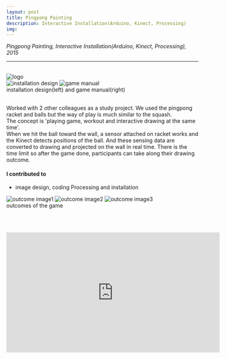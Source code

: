```yaml
---
layout: post
title: Pingpong Painting
description: Interactive Installation(Arduino, Kinect, Processing)
img:
---
```


<i>Pingpong Painting, Interactive Installation(Arduino, Kinect, Processing), 2015</i>

***

<br/>
<div class="img_row">
	<img class="col three" src="{{ site.baseurl }}/img/2626.jpg" alt="logo" title="logo"/>
</div>
<div class="img_row">
	<img class="col two" src="{{ site.baseurl }}/img/23.jpg" alt="installation design" title="installation design"/>
	<img class="col one" src="{{ site.baseurl }}/img/22.jpg" alt="game manual" title="game manual"/>
</div>
<div class="col three caption">
	installation design(left) and game manual(right)
</div>


<br/>

Worked with 2 other colleagues as a study project. We used the pingpong racket and balls but the way of play is much similar to the squash. <br/>
The concept is 'playing game, workout and interactive drawing at the same time'.<br/> When we hit the ball toward the wall, a sensor attached on racket works and the Kinect detects positions of the ball. And these sensing data are converted to drawing and projected on the wall in real time. There is the time limit so after the game done, participants can take along their drawing outcome.<br/>

#### I contributed to
<ul>
<li>image design, coding Processing and installation
</li>
</ul>

<div class="img_row">
	<img class="col one" src="{{ site.baseurl }}/img/2.jpg" alt="outcome image1" title="outcome image1"/>
	<img class="col one" src="{{ site.baseurl }}/img/25.jpg" alt="outcome image2" title="outcome image2"/>
	<img class="col one" src="{{ site.baseurl }}/img/24.jpg" alt="outcome image3" title="outcome image3"/>
</div>
<div class="col three caption">
	outcomes of the game
</div>


<br/><br/>
<p align="middle">
<iframe width="560" height="315" src="https://www.youtube.com/embed/L4B_kiCrjv4" frameborder="0" allowfullscreen></iframe>
</p>

<br/><br/><br/>
